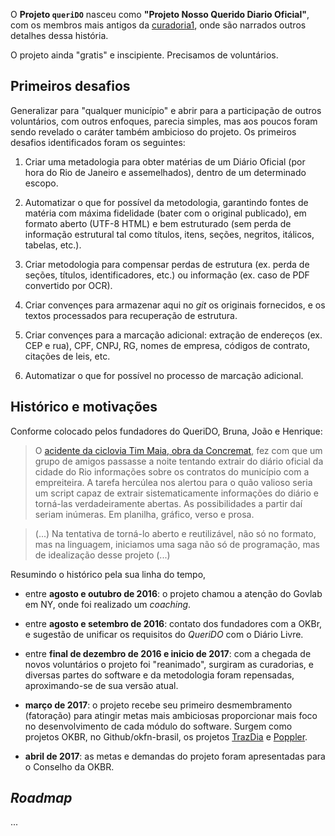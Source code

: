 O **Projeto `queriDO`** nasceu como  **"Projeto Nosso Querido Diario Oficial"**, com os membros mais antigos da [curadoria1](reports/curadoria001.md), onde são narrados outros detalhes dessa história.

O projeto ainda "gratis" e inscipiente. Precisamos de voluntários.

## Primeiros desafios

Generalizar para "qualquer município" e abrir para a participação de outros voluntários, com outros enfoques, parecia simples, mas aos poucos foram sendo revelado o caráter também ambicioso do projeto. Os primeiros desafios identificados foram os seguintes:

1. Criar uma metadologia para obter matérias de um Diário Oficial (por hora do Rio de Janeiro e assemelhados), dentro de um determinado escopo.

2. Automatizar o que for possível da metodologia, garantindo fontes de matéria com máxima fidelidade (bater com o original publicado), em formato aberto (UTF-8 HTML) e bem estruturado (sem perda de informação estrutural tal como títulos, itens, seções, negritos, itálicos, tabelas, etc.).

3. Criar metodologia para compensar perdas de estrutura (ex. perda de seções, títulos, identificadores, etc.) ou informação (ex. caso de PDF convertido por OCR).

4. Criar convençes para armazenar aqui no *git* os originais fornecidos, e os textos processados para recuperação de estrutura.

5. Criar convençes para a marcação adicional: extração de endereços (ex. CEP e rua), CPF, CNPJ, RG, nomes de empresa, códigos de contrato, citações de leis, etc.

6. Automatizar o que for possível no processo de marcação adicional.

## Histórico e motivações

Conforme colocado pelos fundadores do QueriDO, Bruna, João e Henrique:

> O [acidente da ciclovia Tim Maia, obra da Concremat](http://brasil.elpais.com/brasil/2016/04/21/politica/1461256688_847248.html), fez com que um grupo de amigos passasse a noite tentando extrair do diário oficial da cidade do Rio informações sobre os contratos do município com a empreiteira. A tarefa hercúlea nos alertou para o quão valioso seria um script capaz de extrair sistematicamente informações do diário e torná-las verdadeiramente abertas. As possibilidades a partir daí seriam inúmeras. Em planilha, gráfico, verso e prosa.

> (...) Na tentativa de torná-lo aberto e reutilizável, não só no formato, mas na linguagem, iniciamos uma saga não só de programação, mas de idealização desse projeto (...)

Resumindo o histórico pela sua linha do tempo,

*  entre **agosto e outubro de 2016**: o projeto chamou a atenção do Govlab em NY,  onde foi realizado um *coaching*.  

* entre  **agosto e setembro de 2016**: contato dos fundadores com a OKBr, e sugestão de unificar os requisitos do *QueriDO* com o Diário Livre.

* entre **final de dezembro de 2016 e inicio de 2017**: com a chegada de novos voluntários o projeto foi "reanimado", surgiram as curadorias, e diversas partes do software e da metodologia foram repensadas, aproximando-se de sua versão atual.

* **março de 2017**: o projeto recebe seu primeiro desmembramento (fatoração)  para atingir metas mais ambiciosas proporcionar mais foco no desenvolvimento de cada módulo do software. Surgem como projetos OKBR, no Github/okfn-brasil, os projetos [TrazDia](https://github.com/okfn-brasil/trazdia) e [Poppler](https://github.com/okfn-brasil/poppler).  

* **abril de 2017**: as metas e demandas do projeto foram apresentadas para o Conselho da OKBR.

## *Roadmap*

...
